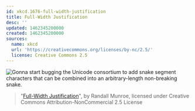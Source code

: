 ```yaml
---
id: xkcd.1676-full-width-justification
title: Full-Width Justification
desc: ''
updated: 1462345200000
created: 1462345200000
sources:
  name: xkcd
  url: 'https://creativecommons.org/licenses/by-nc/2.5/'
  license: Creative Commons 2.5
---
```

![Gonna start bugging the Unicode consortium to add snake segment characters that can be combined into an arbitrary-length non-breaking snake.](https://imgs.xkcd.com/comics/full_width_justification.png)
> "[Full-Width Justification](https://xkcd.com/1676/)", by Randall Munroe, licensed under Creative Commons Attribution-NonCommercial 2.5 License
